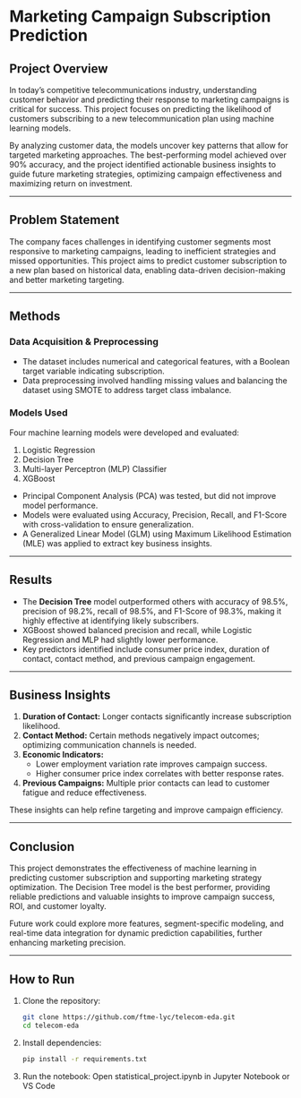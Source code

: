 # Marketing Campaign Subscription Prediction

## Project Overview

In today’s competitive telecommunications industry, understanding customer behavior and predicting their response to marketing campaigns is critical for success. This project focuses on predicting the likelihood of customers subscribing to a new telecommunication plan using machine learning models.

By analyzing customer data, the models uncover key patterns that allow for targeted marketing approaches. The best-performing model achieved over 90% accuracy, and the project identified actionable business insights to guide future marketing strategies, optimizing campaign effectiveness and maximizing return on investment.

---

## Problem Statement

The company faces challenges in identifying customer segments most responsive to marketing campaigns, leading to inefficient strategies and missed opportunities. This project aims to predict customer subscription to a new plan based on historical data, enabling data-driven decision-making and better marketing targeting.

---

## Methods

### Data Acquisition & Preprocessing

- The dataset includes numerical and categorical features, with a Boolean target variable indicating subscription.
- Data preprocessing involved handling missing values and balancing the dataset using SMOTE to address target class imbalance.

### Models Used

Four machine learning models were developed and evaluated:

1. Logistic Regression  
2. Decision Tree  
3. Multi-layer Perceptron (MLP) Classifier  
4. XGBoost  

- Principal Component Analysis (PCA) was tested, but did not improve model performance.
- Models were evaluated using Accuracy, Precision, Recall, and F1-Score with cross-validation to ensure generalization.
- A Generalized Linear Model (GLM) using Maximum Likelihood Estimation (MLE) was applied to extract key business insights.

---

## Results

- The **Decision Tree** model outperformed others with accuracy of 98.5%, precision of 98.2%, recall of 98.5%, and F1-Score of 98.3%, making it highly effective at identifying likely subscribers.
- XGBoost showed balanced precision and recall, while Logistic Regression and MLP had slightly lower performance.
- Key predictors identified include consumer price index, duration of contact, contact method, and previous campaign engagement.

---

## Business Insights

1. **Duration of Contact:** Longer contacts significantly increase subscription likelihood.  
2. **Contact Method:** Certain methods negatively impact outcomes; optimizing communication channels is needed.  
3. **Economic Indicators:**  
   - Lower employment variation rate improves campaign success.  
   - Higher consumer price index correlates with better response rates.  
4. **Previous Campaigns:** Multiple prior contacts can lead to customer fatigue and reduce effectiveness.

These insights can help refine targeting and improve campaign efficiency.

---

## Conclusion

This project demonstrates the effectiveness of machine learning in predicting customer subscription and supporting marketing strategy optimization. The Decision Tree model is the best performer, providing reliable predictions and valuable insights to improve campaign success, ROI, and customer loyalty.

Future work could explore more features, segment-specific modeling, and real-time data integration for dynamic prediction capabilities, further enhancing marketing precision.

---

## How to Run

1. Clone the repository:
   ```bash
   git clone https://github.com/ftme-lyc/telecom-eda.git
   cd telecom-eda
2. Install dependencies:
   ```bash
   pip install -r requirements.txt
3. Run the notebook:
   Open statistical_project.ipynb in Jupyter Notebook or VS Code

